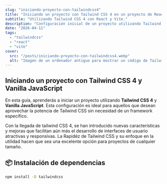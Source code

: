 ```yaml
---
slug: "iniciando-proyecto-con-tailwindcss4"
title: "Iniciando un proyecto con Tailwind CSS 4 en un proyecto de React con Vite."
subtitle: "Utilizando Tailwind CSS 4 con React y Vite."
description: "Configuración inicial de un proyecto utilizando Tailwind CSS 4 en una aplicación de React con Vite."
date: "2026-04-11"
tags:
  - "tailwindcss"
  - "react"
  - "vite"
cover:
  src: "/posts/iniciando-proyecto-con-tailwindcss4.webp"
  alt: "Imagen de un ordenador antiguo para mostrar un código de Tailwind CSS 4 en Vanilla JavaScript"
---
```


## Iniciando un proyecto con Tailwind CSS 4 y Vanilla JavaScript

En esta guía, aprenderás a iniciar un proyecto utilizando **Tailwind CSS 4** y **Vanilla JavaScript**. Esta configuración es ideal para aquellos que desean aprovechar la potencia de Tailwind CSS sin necesidad de un framework específico.

Con la llegada de tailwind CSS 4, se han introducido nuevas características y mejoras que facilitan aún más el desarrollo de interfaces de usuario atractivas y responsivas. La Rapidéz de Tailwind CSS y su enfoque en la utilidad hacen que sea una excelente opción para proyectos de cualquier tamaño.

## 📦 Instalación de dependencias

```bash
npm install -D tailwindcss
```
